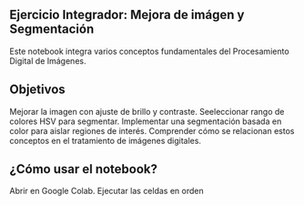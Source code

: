 ## Ejercicio Integrador: Mejora de imágen y Segmentación
Este notebook integra varios conceptos fundamentales del Procesamiento Digital de Imágenes.

## Objetivos
Mejorar la imagen con ajuste de brillo y contraste.
Seeleccionar rango de colores HSV para segmentar.
Implementar una segmentación basada en color para aislar regiones de interés.
Comprender cómo se relacionan estos conceptos en el tratamiento de imágenes digitales.

## ¿Cómo usar el notebook?
Abrir en Google Colab.
Ejecutar las celdas en orden

